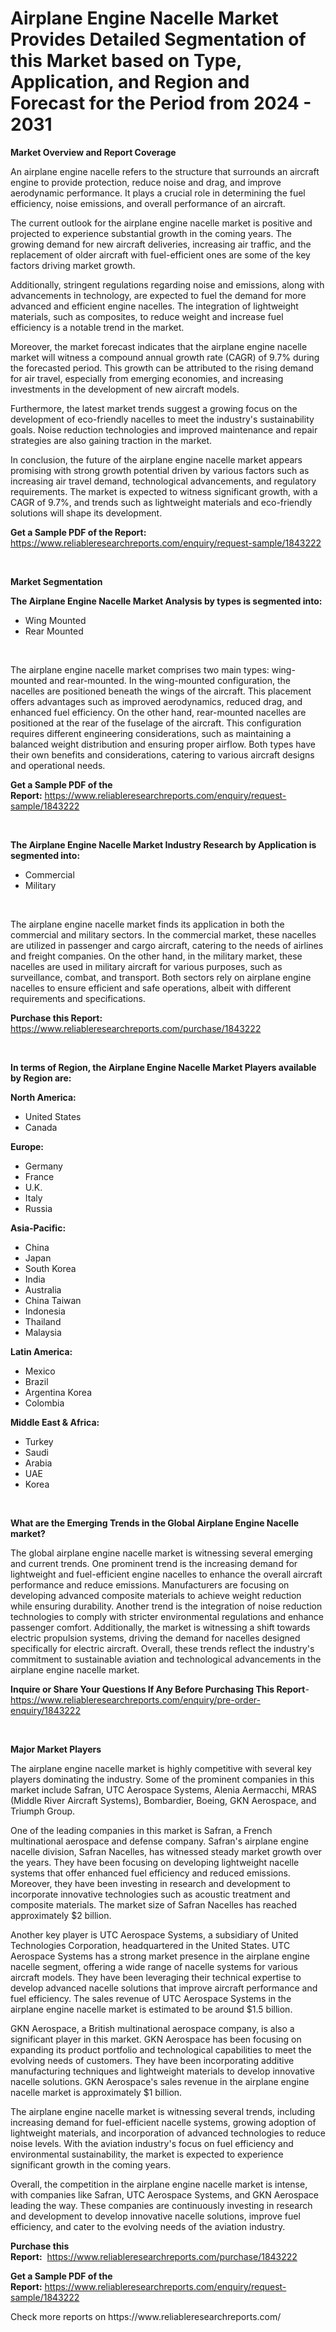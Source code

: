 <p><h1>Airplane Engine Nacelle Market Provides Detailed Segmentation of this Market based on Type, Application, and Region and Forecast for the Period from 2024 - 2031</h1></p><p><strong>Market Overview and Report Coverage</strong></p>
<p><p>An airplane engine nacelle refers to the structure that surrounds an aircraft engine to provide protection, reduce noise and drag, and improve aerodynamic performance. It plays a crucial role in determining the fuel efficiency, noise emissions, and overall performance of an aircraft.</p><p>The current outlook for the airplane engine nacelle market is positive and projected to experience substantial growth in the coming years. The growing demand for new aircraft deliveries, increasing air traffic, and the replacement of older aircraft with fuel-efficient ones are some of the key factors driving market growth.</p><p>Additionally, stringent regulations regarding noise and emissions, along with advancements in technology, are expected to fuel the demand for more advanced and efficient engine nacelles. The integration of lightweight materials, such as composites, to reduce weight and increase fuel efficiency is a notable trend in the market.</p><p>Moreover, the market forecast indicates that the airplane engine nacelle market will witness a compound annual growth rate (CAGR) of 9.7% during the forecasted period. This growth can be attributed to the rising demand for air travel, especially from emerging economies, and increasing investments in the development of new aircraft models.</p><p>Furthermore, the latest market trends suggest a growing focus on the development of eco-friendly nacelles to meet the industry's sustainability goals. Noise reduction technologies and improved maintenance and repair strategies are also gaining traction in the market.</p><p>In conclusion, the future of the airplane engine nacelle market appears promising with strong growth potential driven by various factors such as increasing air travel demand, technological advancements, and regulatory requirements. The market is expected to witness significant growth, with a CAGR of 9.7%, and trends such as lightweight materials and eco-friendly solutions will shape its development.</p></p>
<p><strong>Get a Sample PDF of the Report:</strong> <a href="https://www.reliableresearchreports.com/enquiry/request-sample/1843222">https://www.reliableresearchreports.com/enquiry/request-sample/1843222</a></p>
<p>&nbsp;</p>
<p><strong>Market Segmentation</strong></p>
<p><strong>The Airplane Engine Nacelle Market Analysis by types is segmented into:</strong></p>
<p><ul><li>Wing Mounted</li><li>Rear Mounted</li></ul></p>
<p>&nbsp;</p>
<p><p>The airplane engine nacelle market comprises two main types: wing-mounted and rear-mounted. In the wing-mounted configuration, the nacelles are positioned beneath the wings of the aircraft. This placement offers advantages such as improved aerodynamics, reduced drag, and enhanced fuel efficiency. On the other hand, rear-mounted nacelles are positioned at the rear of the fuselage of the aircraft. This configuration requires different engineering considerations, such as maintaining a balanced weight distribution and ensuring proper airflow. Both types have their own benefits and considerations, catering to various aircraft designs and operational needs.</p></p>
<p><strong>Get a Sample PDF of the Report:</strong>&nbsp;<a href="https://www.reliableresearchreports.com/enquiry/request-sample/1843222">https://www.reliableresearchreports.com/enquiry/request-sample/1843222</a></p>
<p>&nbsp;</p>
<p><strong>The Airplane Engine Nacelle Market Industry Research by Application is segmented into:</strong></p>
<p><ul><li>Commercial</li><li>Military</li></ul></p>
<p>&nbsp;</p>
<p><p>The airplane engine nacelle market finds its application in both the commercial and military sectors. In the commercial market, these nacelles are utilized in passenger and cargo aircraft, catering to the needs of airlines and freight companies. On the other hand, in the military market, these nacelles are used in military aircraft for various purposes, such as surveillance, combat, and transport. Both sectors rely on airplane engine nacelles to ensure efficient and safe operations, albeit with different requirements and specifications.</p></p>
<p><strong>Purchase this Report:</strong>&nbsp; <a href="https://www.reliableresearchreports.com/purchase/1843222">https://www.reliableresearchreports.com/purchase/1843222</a></p>
<p>&nbsp;</p>
<p><strong>In terms of Region, the Airplane Engine Nacelle Market Players available by Region are:</strong></p>
<p>
    <p> <strong> North America: </strong>
        <ul>
            <li>United States</li>
            <li>Canada</li>
        </ul>
        </p> 
    <p> <strong> Europe: </strong>
        <ul>
            <li>Germany</li>
            <li>France</li>
            <li>U.K.</li>
            <li>Italy</li>
            <li>Russia</li>
        </ul>
        </p> 
    <p> <strong> Asia-Pacific: </strong>
        <ul>
            <li>China</li>
            <li>Japan</li>
            <li>South Korea</li>
            <li>India</li>
            <li>Australia</li>
            <li>China Taiwan</li>
            <li>Indonesia</li>
            <li>Thailand</li>
            <li>Malaysia</li>
        </ul>
        </p> 
    <p> <strong> Latin America: </strong>
        <ul>
            <li>Mexico</li>
            <li>Brazil</li>
            <li>Argentina Korea</li>
            <li>Colombia</li>
        </ul>
        </p> 
    <p> <strong> Middle East & Africa: </strong>
        <ul>
            <li>Turkey</li>
            <li>Saudi</li>
            <li>Arabia</li>
            <li>UAE</li>
            <li>Korea</li>
        </ul>
    </p>
    </p>
<p>&nbsp;</p>
<p><strong>What are the Emerging Trends in the Global Airplane Engine Nacelle market?</strong></p>
<p><p>The global airplane engine nacelle market is witnessing several emerging and current trends. One prominent trend is the increasing demand for lightweight and fuel-efficient engine nacelles to enhance the overall aircraft performance and reduce emissions. Manufacturers are focusing on developing advanced composite materials to achieve weight reduction while ensuring durability. Another trend is the integration of noise reduction technologies to comply with stricter environmental regulations and enhance passenger comfort. Additionally, the market is witnessing a shift towards electric propulsion systems, driving the demand for nacelles designed specifically for electric aircraft. Overall, these trends reflect the industry's commitment to sustainable aviation and technological advancements in the airplane engine nacelle market.</p></p>
<p><strong>Inquire or Share Your Questions If Any Before Purchasing This Report</strong>- <a href="https://www.reliableresearchreports.com/enquiry/pre-order-enquiry/1843222">https://www.reliableresearchreports.com/enquiry/pre-order-enquiry/1843222</a></p>
<p>&nbsp;</p>
<p><strong>Major Market Players</strong></p>
<p><p>The airplane engine nacelle market is highly competitive with several key players dominating the industry. Some of the prominent companies in this market include Safran, UTC Aerospace Systems, Alenia Aermacchi, MRAS (Middle River Aircraft Systems), Bombardier, Boeing, GKN Aerospace, and Triumph Group.</p><p>One of the leading companies in this market is Safran, a French multinational aerospace and defense company. Safran's airplane engine nacelle division, Safran Nacelles, has witnessed steady market growth over the years. They have been focusing on developing lightweight nacelle systems that offer enhanced fuel efficiency and reduced emissions. Moreover, they have been investing in research and development to incorporate innovative technologies such as acoustic treatment and composite materials. The market size of Safran Nacelles has reached approximately $2 billion.</p><p>Another key player is UTC Aerospace Systems, a subsidiary of United Technologies Corporation, headquartered in the United States. UTC Aerospace Systems has a strong market presence in the airplane engine nacelle segment, offering a wide range of nacelle systems for various aircraft models. They have been leveraging their technical expertise to develop advanced nacelle solutions that improve aircraft performance and fuel efficiency. The sales revenue of UTC Aerospace Systems in the airplane engine nacelle market is estimated to be around $1.5 billion.</p><p>GKN Aerospace, a British multinational aerospace company, is also a significant player in this market. GKN Aerospace has been focusing on expanding its product portfolio and technological capabilities to meet the evolving needs of customers. They have been incorporating additive manufacturing techniques and lightweight materials to develop innovative nacelle solutions. GKN Aerospace's sales revenue in the airplane engine nacelle market is approximately $1 billion.</p><p>The airplane engine nacelle market is witnessing several trends, including increasing demand for fuel-efficient nacelle systems, growing adoption of lightweight materials, and incorporation of advanced technologies to reduce noise levels. With the aviation industry's focus on fuel efficiency and environmental sustainability, the market is expected to experience significant growth in the coming years.</p><p>Overall, the competition in the airplane engine nacelle market is intense, with companies like Safran, UTC Aerospace Systems, and GKN Aerospace leading the way. These companies are continuously investing in research and development to develop innovative nacelle solutions, improve fuel efficiency, and cater to the evolving needs of the aviation industry.</p></p>
<p><strong>Purchase this Report:</strong>&nbsp;&nbsp;<a href="https://www.reliableresearchreports.com/purchase/1843222">https://www.reliableresearchreports.com/purchase/1843222</a></p>
<p></p>
<p><strong>Get a Sample PDF of the Report:</strong>&nbsp;<a href="https://www.reliableresearchreports.com/enquiry/request-sample/1843222">https://www.reliableresearchreports.com/enquiry/request-sample/1843222</a></p>
<p>Check more reports on https://www.reliableresearchreports.com/</p>